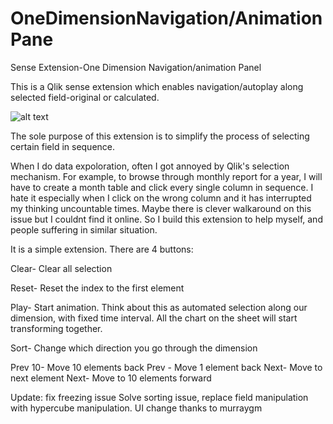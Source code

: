 # OneDimensionNavigation/AnimationPane
Sense Extension-One Dimension Navigation/animation Panel

This is a Qlik sense extension which enables navigation/autoplay along selected field-original or calculated.

![alt text](http://g.recordit.co/IvMX9tPYa4.gif)


The sole purpose of this extension is to simplify the process of selecting certain field in sequence.

When I do data expoloration, often I got annoyed by Qlik's selection mechanism. For example, to browse through monthly report for a year, I will have to create a month table and click every single column in sequence. I hate it especially when I click on the wrong column and it has interrupted my thinking uncountable times. 
Maybe there is clever walkaround on this issue but I couldnt find it online. So I build this extension to help myself, and people suffering in similar situation.

It is a simple extension. There are 4 buttons:

Clear- Clear all selection

Reset- Reset the index to the first element

Play- Start animation. Think about this as automated selection along our dimension, with fixed time interval. All the chart on the sheet will start transforming together.

Sort- Change which direction you go through the dimension

Prev 10- Move 10 elements back
Prev   - Move 1 element back
Next- Move to next element
Next- Move to 10 elements forward



Update:
fix freezing issue
Solve sorting issue, replace field manipulation with hypercube manipulation.
UI change thanks to murraygm
